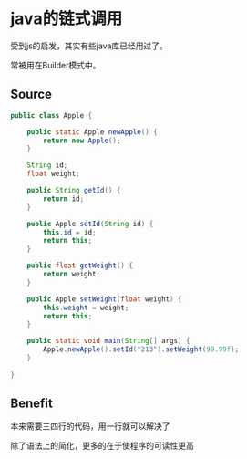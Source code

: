 # java的链式调用

受到js的启发，其实有些java库已经用过了。

常被用在Builder模式中。

## Source

```java
public class Apple {

	public static Apple newApple() {
		return new Apple();
	}

	String id;
	float weight;

	public String getId() {
		return id;
	}

	public Apple setId(String id) {
		this.id = id;
		return this;
	}

	public float getWeight() {
		return weight;
	}

	public Apple setWeight(float weight) {
		this.weight = weight;
		return this;
	}

	public static void main(String[] args) {
		Apple.newApple().setId("213").setWeight(99.99f);
	}
	
}
```

## Benefit

本来需要三四行的代码，用一行就可以解决了

除了语法上的简化，更多的在于使程序的可读性更高
